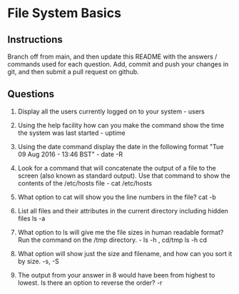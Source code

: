 # File System Basics

## Instructions

Branch off from main, and then update this README with the answers / commands used for each question.
Add, commit and push your changes in git, and then submit a pull request on github.

## Questions

1. Display all the users currently logged on to your system - users

2. Using the help facility how can you make the command show the time the system was last started - uptime

3. Using the date command display the date in the following format "Tue 09 Aug 2016 - 13:46 BST" - date -R

4. Look for a command that will concatenate the output of a file to the screen (also known as standard output). Use that command to show the contents of the /etc/hosts file - cat /etc/hosts

5. What option to cat will show you the line numbers in the file? cat -b

6. List all files and their attributes in the current directory including hidden files ls -a

7. What option to ls will give me the file sizes in human readable format? Run the command on the /tmp directory. - ls -h , cd/tmp ls -h
cd 
8. What option will show just the size and filename, and how can you sort it by size. -s, -S

9. The output from your answer in 8 would have been from highest to lowest. Is there an option to reverse the order? -r
